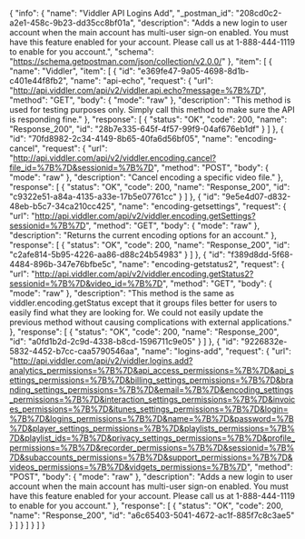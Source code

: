 {
  "info": {
    "name": "Viddler  API Logins Add",
    "_postman_id": "208cd0c2-a2e1-458c-9b23-dd35cc8bf01a",
    "description": "Adds a new login to user account when the main account has multi-user sign-on enabled. You must have this feature enabled for your account. Please call us at 1-888-444-1119 to enable for you account.",
    "schema": "https://schema.getpostman.com/json/collection/v2.0.0/"
  },
  "item": [
    {
      "name": "Viddler",
      "item": [
        {
          "id": "e369fe47-9a05-4698-8d1b-c401e44f8fb2",
          "name": "api-echo",
          "request": {
            "url": "http://api.viddler.com/api/v2/viddler.api.echo?message=%7B%7D",
            "method": "GET",
            "body": {
              "mode": "raw"
            },
            "description": "This method is used for testing purposes only. Simply call this method to make sure the API is responding fine."
          },
          "response": [
            {
              "status": "OK",
              "code": 200,
              "name": "Response_200",
              "id": "28b7e335-645f-4f57-99f9-04af676eb1df"
            }
          ]
        },
        {
          "id": "70fd8982-2c34-4149-8b65-40fa6d56bf05",
          "name": "encoding-cancel",
          "request": {
            "url": "http://api.viddler.com/api/v2/viddler.encoding.cancel?file_id=%7B%7D&sessionid=%7B%7D",
            "method": "POST",
            "body": {
              "mode": "raw"
            },
            "description": "Cancel encoding a specific video file."
          },
          "response": [
            {
              "status": "OK",
              "code": 200,
              "name": "Response_200",
              "id": "c9322e51-a84a-4135-a33e-17b5e07761cc"
            }
          ]
        },
        {
          "id": "9e5e4d07-d832-48eb-b5c7-34ca210cc425",
          "name": "encoding-getsettings",
          "request": {
            "url": "http://api.viddler.com/api/v2/viddler.encoding.getSettings?sessionid=%7B%7D",
            "method": "GET",
            "body": {
              "mode": "raw"
            },
            "description": "Returns the current encoding options for an account."
          },
          "response": [
            {
              "status": "OK",
              "code": 200,
              "name": "Response_200",
              "id": "c2afe814-5b95-4226-aa86-d88c24b54983"
            }
          ]
        },
        {
          "id": "f389d8dd-5f68-4484-896b-347e76bfbe5c",
          "name": "encoding-getstatus2",
          "request": {
            "url": "http://api.viddler.com/api/v2/viddler.encoding.getStatus2?sessionid=%7B%7D&video_id=%7B%7D",
            "method": "GET",
            "body": {
              "mode": "raw"
            },
            "description": "This method is the same as viddler.encoding.getStatus except that it groups files better for users to easily find what they are looking for. We could not easily update the previous method without causing complications with external applications."
          },
          "response": [
            {
              "status": "OK",
              "code": 200,
              "name": "Response_200",
              "id": "a0fd1b2d-2c9d-4338-b8cd-1596711c9e05"
            }
          ]
        },
        {
          "id": "9226832e-5832-4452-b7cc-caa5790546aa",
          "name": "logins-add",
          "request": {
            "url": "http://api.viddler.com/api/v2/viddler.logins.add?analytics_permissions=%7B%7D&api_access_permissions=%7B%7D&api_settings_permissions=%7B%7D&billing_settings_permissions=%7B%7D&branding_settings_permissions=%7B%7D&email=%7B%7D&encoding_settings_permissions=%7B%7D&interaction_settings_permissions=%7B%7D&invoices_permissions=%7B%7D&itunes_settings_permissions=%7B%7D&login=%7B%7D&logins_permissions=%7B%7D&name=%7B%7D&password=%7B%7D&player_settings_permissions=%7B%7D&playlists_permissions=%7B%7D&playlist_ids=%7B%7D&privacy_settings_permissions=%7B%7D&profile_permissions=%7B%7D&recorder_permissions=%7B%7D&sessionid=%7B%7D&subaccounts_permissions=%7B%7D&support_permissions=%7B%7D&videos_permissions=%7B%7D&vidgets_permissions=%7B%7D",
            "method": "POST",
            "body": {
              "mode": "raw"
            },
            "description": "Adds a new login to user account when the main account has multi-user sign-on enabled. You must have this feature enabled for your account. Please call us at 1-888-444-1119 to enable for you account."
          },
          "response": [
            {
              "status": "OK",
              "code": 200,
              "name": "Response_200",
              "id": "a6c65403-5041-4672-ac1f-885f7c8c3ae5"
            }
          ]
        }
      ]
    }
  ]
}